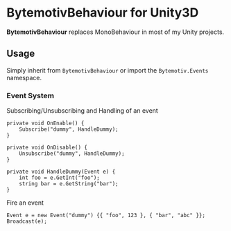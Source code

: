 BytemotivBehaviour for Unity3D
======
**BytemotivBehaviour** replaces MonoBehaviour in most of my Unity projects.

## Usage

Simply inherit from `BytemotivBehaviour` or import the `Bytemotiv.Events` namespace.

### Event System

Subscribing/Unsubscribing and Handling of an event
```
private void OnEnable() {
    Subscribe("dummy", HandleDummy);
}

private void OnDisable() {
    Unsubscribe("dummy", HandleDummy);
}

private void HandleDummy(Event e) {
    int foo = e.GetInt("foo");
    string bar = e.GetString("bar");
}
```

Fire an event
```
Event e = new Event("dummy") {{ "foo", 123 }, { "bar", "abc" }};
Broadcast(e);
```
